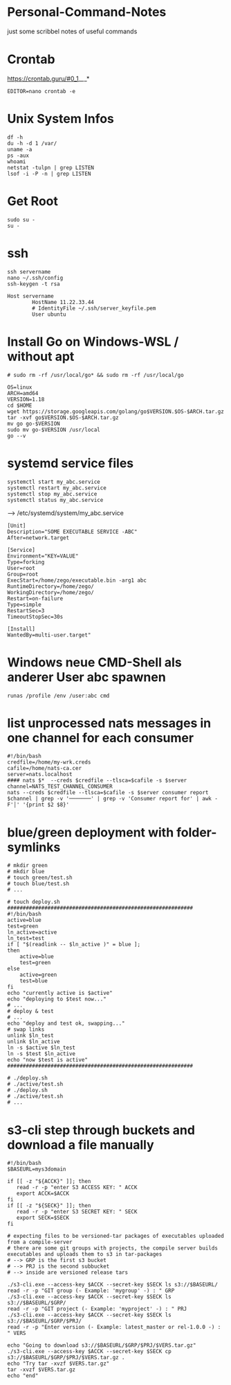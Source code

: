 # Personal-Command-Notes
just some scribbel notes of useful commands

# Crontab

https://crontab.guru/#0_1_*_*_*
```
EDITOR=nano crontab -e
```

# Unix System Infos

```
df -h
du -h -d 1 /var/
uname -a
ps -aux
whoami
netstat -tulpn | grep LISTEN
lsof -i -P -n | grep LISTEN

```

# Get Root

```
sudo su -
su -
```

# ssh

```
ssh servername
nano ~/.ssh/config
ssh-keygen -t rsa
```
```
Host servername
        HostName 11.22.33.44
        # IdentityFile ~/.ssh/server_keyfile.pem
        User ubuntu
```

# Install Go on Windows-WSL / without apt

```
# sudo rm -rf /usr/local/go* && sudo rm -rf /usr/local/go

OS=linux
ARCH=amd64
VERSION=1.18
cd $HOME
wget https://storage.googleapis.com/golang/go$VERSION.$OS-$ARCH.tar.gz
tar -xvf go$VERSION.$OS-$ARCH.tar.gz
mv go go-$VERSION
sudo mv go-$VERSION /usr/local
go --v
```

# systemd service files
```
systemctl start my_abc.service
systemctl restart my_abc.service
systemctl stop my_abc.service
systemctl status my_abc.service
```
--> /etc/systemd/system/my_abc.service
```
[Unit]
Description="SOME EXECUTABLE SERVICE -ABC"
After=network.target

[Service]
Environment="KEY=VALUE"
Type=forking
User=root
Group=root
ExecStart=/home/zego/executable.bin -arg1 abc
RuntimeDirectory=/home/zego/
WorkingDirectory=/home/zego/
Restart=on-failure
Type=simple
RestartSec=3
TimeoutStopSec=30s

[Install]
WantedBy=multi-user.target"
``` 

# Windows neue CMD-Shell als anderer User abc spawnen

```
runas /profile /env /user:abc cmd
```

# list unprocessed nats messages in one channel for each consumer
```
#!/bin/bash
credfile=/home/my-wrk.creds
cafile=/home/nats-ca.cer
server=nats.localhost
#### nats $*  --creds $credfile --tlsca=$cafile -s $server 
channel=NATS_TEST_CHANNEL_CONSUMER
nats --creds $credfile --tlsca=$cafile -s $server consumer report $channel | grep -v '───────' | grep -v 'Consumer report for' | awk -F'│' '{print $2 $8}'
```

# blue/green deployment with folder-symlinks

```
# mkdir green
# mkdir blue
# touch green/test.sh
# touch blue/test.sh
# ...

# touch deploy.sh
############################################################
#!/bin/bash
active=blue
test=green
ln_active=active
ln_test=test
if [ "$(readlink -- $ln_active )" = blue ];
then
	active=blue
	test=green
else
	active=green
	test=blue
fi
echo "currently active is $active"
echo "deploying to $test now..."
# ...
# deploy & test
# ...
echo "deploy and test ok, swapping..."
# swap links
unlink $ln_test
unlink $ln_active
ln -s $active $ln_test
ln -s $test $ln_active
echo "now $test is active"
############################################################

# ./deploy.sh
# ./active/test.sh
# ./deploy.sh
# ./active/test.sh
# ...
```

# s3-cli step through buckets and download a file manually
```
#!/bin/bash
$BASEURL=mys3domain

if [[ -z "${ACCK}" ]]; then
   read -r -p "enter S3 ACCESS KEY: " ACCK
   export ACCK=$ACCK
fi
if [[ -z "${SECK}" ]]; then
   read -r -p "enter S3 SECRET KEY: " SECK
   export SECK=$SECK
fi

# expecting files to be versioned-tar packages of executables uploaded from a compile-server
# there are some git groups with projects, the compile server builds executables and uploads them to s3 in tar-packages
# --> GRP is the first s3 bucket
# --> PRJ is the second subbucket
# --> inside are versioned release tars

./s3-cli.exe --access-key $ACCK --secret-key $SECK ls s3://$BASEURL/
read -r -p "GIT group (- Example: 'mygroup' -) : " GRP
./s3-cli.exe --access-key $ACCK --secret-key $SECK ls s3://$BASEURL/$GRP/
read -r -p "GIT project (- Example: 'myproject' -) : " PRJ
./s3-cli.exe --access-key $ACCK --secret-key $SECK ls s3://$BASEURL/$GRP/$PRJ/
read -r -p "Enter version (- Example: latest_master or rel-1.0.0 -) : " VERS

echo "Going to download s3://$BASEURL/$GRP/$PRJ/$VERS.tar.gz"
./s3-cli.exe --access-key $ACCK --secret-key $SECK cp s3://$BASEURL/$GRP/$PRJ/$VERS.tar.gz .
echo "Try tar -xvzf $VERS.tar.gz"
tar -xvzf $VERS.tar.gz
echo "end"
```
